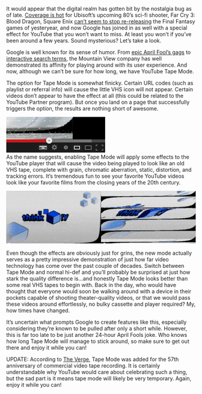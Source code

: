 <!--t YouTube Tape Mode – Nostalgia, Web 2.0-Style t-->
<!--tag 2013,archive,thinkboxly,web tag-->
<!--image /content/images/youtube-tape-mode-nostalgia-web-20-style/VHS_cassette_tape_14.JPG image-->
  
It would appear that the digital realm has gotten bit by the nostalgia bug as of late. [Coverage is hot](http://www.technobuffalo.com/2013/04/11/far-cry-3-blood-dragon-trailer/) for Ubisoft’s upcoming 80’s sci-fi shooter, Far Cry 3: Blood Dragon, Square Enix [can’t seem to stop re-releasing](http://www.engadget.com/2013/03/28/final-fantasy-v-arrives-on-ios-is-unlikely-to-be-the-last/) the Final Fantasy games of yesteryear, and now Google has joined in as well with a special effect for YouTube that you won’t want to miss. At least you won’t if you’ve been around a few years. Sound mysterious? Let’s take a look.  
  
Google is well known for its sense of humor. From [epic April Fool’s gags](http://www.technobuffalo.com/2013/04/01/google-april-fools-jokes-2013/) to [interactive search terms](http://searchengineland.com/the-big-list-of-google-easter-eggs-153768), the Mountain View company has well demonstrated its affinity for playing around with its user experience. And now, although we can’t be sure for how long, we have YouTube Tape Mode.  
  
The option for Tape Mode is somewhat finicky. Certain URL codes (such as playlist or referral info) will cause the little VHS icon will not appear. Certain videos don’t appear to have the effect at all (this could be related to the YouTube Partner program). But once you land on a page that successfully triggers the option, the results are nothing short of awesome.  
  
[![](/content/images/youtube-tape-mode-nostalgia-web-20-style/TapeMode1.png)](/content/images/youtube-tape-mode-nostalgia-web-20-style/TapeMode1.png)  
As the name suggests, enabling Tape Mode will apply some effects to the YouTube player that will cause the video being played to look like an old VHS tape, complete with grain, chromatic aberration, static, distortion, and tracking errors. It’s tremendous fun to see your favorite YouTube videos look like your favorite films from the closing years of the 20th century.  
  
[![](/content/images/youtube-tape-mode-nostalgia-web-20-style/TapeMode_FX1-1024x284.png)](/content/images/youtube-tape-mode-nostalgia-web-20-style/TapeMode_FX1-1024x284.png)  
  
Even though the effects are obviously just for grins, the new mode actually serves as a pretty impressive demonstration of just how far video technology has come over the past couple of decades. Switch between Tape Mode and normal hi-def and you’ll probably be surprised at just how stark the quality difference is…and honestly Tape Mode looks better than some real VHS tapes to begin with. Back in the day, who would have thought that everyone would soon be walking around with a device in their pockets capable of shooting theater-quality videos, or that we would pass these videos around effortlessly, no bulky cassette and player required? My, how times have changed.  
  
It’s uncertain what prompts Google to create features like this, especially considering they’re known to be pulled after only a short while. However, this is far too late to be just another 24-hour April Fools joke. Who knows how long Tape Mode will manage to stick around, so make sure to get out there and enjoy it while you can!  
  
UPDATE: According to [The Verge](http://www.theverge.com/2013/4/15/4225642/youtube-vcr-mode-57-year-anniversary), Tape Mode was added for the 57th anniversary of commercial video tape recording. It is certainly understandable why YouTube would care about celebrating such a thing, but the sad part is it means tape mode will likely be very temporary. Again, enjoy it while you can!
